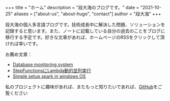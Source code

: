 +++
title = "ホーム"
description = "段大海のブログです。"
date = "2021-10-25"
aliases = ["about-us", "about-hugo", "contact"]
author = "段大海"
+++

段大海の個人多言語ブログです。技術成長中に解決した問題、ソリューションを記録すると思います。また、ノートに記載している自分の過去のことをブログに移行する予定です。好きな文章があれば、ホームページのRSSをクリックして頂ければ幸いです。

お薦め文章：

* [Database monitoring system](https://duandahai.com/posts/en/20210607-real-time-monitoring-db/)
* [StepFunctionsにLambda動的並列実行](https://duandahai.com/ja/posts/jp/20211027-aws-stepfunctions-map-state/)
* [Simple setup spark in windows OS](https://duandahai.com/posts/en/20221028-setup-spark-in-windows/)


私のプロジェクトに趣味があれば、またもっと知りたいであれば、[GitHub](https://github.com/vekee)をご覧ください
